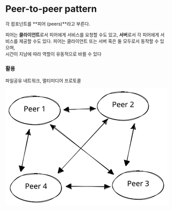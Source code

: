 # Peer-to-peer pattern

각 컴포넌트를 **피어 (peers)**라고 부른다.&#x20;

피어는 **클라이언트**로서 피어에게 서비스를 요청할 수도 있고, **서버**로서 각 피어에게 서비스를 제공할 수도 있다. 피어는 클라이언트 또는 서버 혹은 둘 모두로서 동작할 수 있으며, \
시간이 지남에 따라 역할이 유동적으로 바뀔 수 있다

### 활용

파일공유 네트워크, 멀티미디어 프로토콜

<img src="../../.gitbook/assets/file.excalidraw (28).svg" alt="" class="gitbook-drawing">
